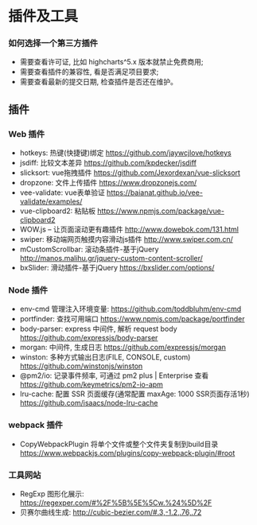 # 插件及工具
### 如何选择一个第三方插件
- 需要查看许可证, 比如 highcharts^5.x 版本就禁止免费商用;
- 需要查看插件的兼容性, 看是否满足项目要求;
- 需要查看最新的提交日期, 检查插件是否还在维护。

## 插件
### Web 插件
- hotkeys: 热键(快捷键)绑定 https://github.com/jaywcjlove/hotkeys
- jsdiff: 比较文本差异 https://github.com/kpdecker/jsdiff
- slicksort: vue拖拽插件 https://github.com/Jexordexan/vue-slicksort 
- dropzone: 文件上传插件 https://www.dropzonejs.com/
- vee-validate: vue表单验证 https://baianat.github.io/vee-validate/examples/
- vue-clipboard2: 粘贴板 https://www.npmjs.com/package/vue-clipboard2
- WOW.js – 让页面滚动更有趣插件 http://www.dowebok.com/131.html
- swiper: 移动端网页触摸内容滑动js插件 http://www.swiper.com.cn/
- mCustomScrollbar: 滚动条插件-基于jQuery
http://manos.malihu.gr/jquery-custom-content-scroller/
- bxSlider: 滑动插件-基于jQuery https://bxslider.com/options/

### Node 插件
- env-cmd 管理注入环境变量: https://github.com/toddbluhm/env-cmd
- portfinder: 查找可用端口 https://www.npmjs.com/package/portfinder
- body-parser: express 中间件, 解析 request body https://github.com/expressjs/body-parser
- morgan: 中间件, 生成日志 https://github.com/expressjs/morgan
- winston: 多种方式输出日志(FILE, CONSOLE, custom) https://github.com/winstonjs/winston
- @pm2/io: 记录事件频率, 可通过 pm2 plus | Enterprise 查看 https://github.com/keymetrics/pm2-io-apm
- lru-cache: 配置 SSR 页面缓存(通常配置 maxAge: 1000 SSR页面存活1秒) https://github.com/isaacs/node-lru-cache

### webpack 插件
- CopyWebpackPlugin 将单个文件或整个文件夹复制到build目录
https://www.webpackjs.com/plugins/copy-webpack-plugin/#root

### 工具网站
- RegExp 图形化展示: https://regexper.com/#%2F%5B%5E%5Cw.%24%5D%2F
- 贝赛尔曲线生成: http://cubic-bezier.com/#.3,-1.2,.76,.72
